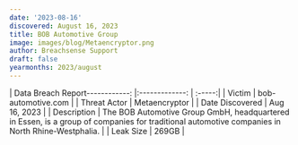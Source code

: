 ```yaml
---
date: '2023-08-16'
discovered: August 16, 2023
title: BOB Automotive Group
image: images/blog/Metaencryptor.png
author: Breachsense Support
draft: false
yearmonths: 2023/august
---
```


| Data Breach Report------------:     |:-------------:    | :-----:|
| Victim      | bob-automotive.com      | 
| Threat Actor      |  Metaencryptor     | 
| Date Discovered      | Aug 16, 2023      | 
| Description      | The BOB Automotive Group GmbH, headquartered in Essen, is a group of companies for traditional automotive companies in North Rhine-Westphalia.      | 
| Leak Size      | 269GB      | 

